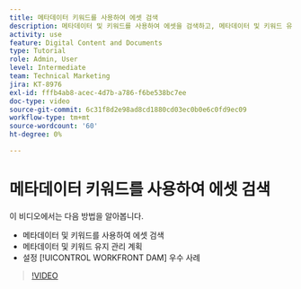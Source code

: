 ```yaml
---
title: 메타데이터 키워드를 사용하여 에셋 검색
description: 메타데이터 및 키워드를 사용하여 에셋을 검색하고, 메타데이터 및 키워드 유지 관리를 계획하고, 설정하는 방법에 대해 알아봅니다 [!UICONTROL WORKFRONT DAM] 우수 사례입니다.
activity: use
feature: Digital Content and Documents
type: Tutorial
role: Admin, User
level: Intermediate
team: Technical Marketing
jira: KT-8976
exl-id: fffb4ab8-acec-4d7b-a786-f6be538bc7ee
doc-type: video
source-git-commit: 6c31f8d2e98ad8cd1880cd03ec0b0e6c0fd9ec09
workflow-type: tm+mt
source-wordcount: '60'
ht-degree: 0%

---
```


# 메타데이터 키워드를 사용하여 에셋 검색

이 비디오에서는 다음 방법을 알아봅니다.

* 메타데이터 및 키워드를 사용하여 에셋 검색
* 메타데이터 및 키워드 유지 관리 계획
* 설정 [!UICONTROL WORKFRONT DAM] 우수 사례

>[!VIDEO](https://video.tv.adobe.com/v/335239/?quality=12&learn=on)
